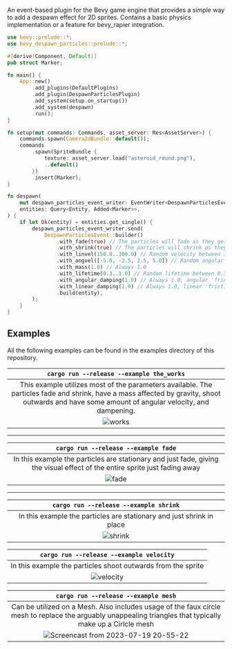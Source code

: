 An event-based plugin for the Bevy game engine that provides a simple way to add a despawn effect for 2D sprites. 
Contains a basic physics implementation or a feature for bevy_rapier integration.

```rust
use bevy::prelude::*;
use bevy_despawn_particles::prelude::*;

#[derive(Component, Default)]
pub struct Marker;

fn main() {
    App::new()
        .add_plugins(DefaultPlugins)
        .add_plugin(DespawnParticlesPlugin)
        .add_system(setup.on_startup())
        .add_system(despawn)
        .run();
}

fn setup(mut commands: Commands, asset_server: Res<AssetServer>) {
    commands.spawn(Camera2dBundle::default());
    commands
        .spawn(SpriteBundle {
            texture: asset_server.load("asteroid_round.png"),
            ..default()
        })
        .insert(Marker);
}

fn despawn(
    mut despawn_particles_event_writer: EventWriter<DespawnParticlesEvent>,
    entities: Query<Entity, Added<Marker>>,
) {
    if let Ok(entity) = entities.get_single() {
        despawn_particles_event_writer.send(
            DespawnParticlesEvent::builder()
                .with_fade(true) // The particles will fade as they get closer to expiration
                .with_shrink(true) // The particles will shrink as they get closer to expiration
                .with_linvel(150.0..300.0) // Random velocity between 150.0 and 300.0
                .with_angvel([-5.0, -2.5, 2.5, 5.0]) // Random angular velocity from the given list
                .with_mass(1.0) // Always 1.0
                .with_lifetime(0.3..1.0) // Random lifetime between 0.3 and 1.0
                .with_angular_damping(1.0) // Always 1.0, angular 'friction' that decelerates the particle
                .with_linear_damping(1.0) // Always 1.0, linear 'friction' that decelerates the particle
                .build(entity),
        );
    }
}

```


## Examples
All the following examples can be found in the examples directory of this repository.

| `cargo run --release --example the_works`| 
|:--:|
| This example utilizes most of the parameters available. The particles fade and shrink, have a mass affected by gravity, shoot outwards and have some amount of angular velocity, and dampening.  |
|![works](https://github.com/bilowik/bevy_despawn_particles/assets/43679332/4b16ddc7-d923-44d3-8142-b2588ad4b410)|


___

| `cargo run --release --example fade` | 
|:--:|
| In this example the particles are stationary and just fade, giving the visual effect of the entire sprite just fading away |
|![fade](https://github.com/bilowik/bevy_despawn_particles/assets/43679332/26156dd4-d1d6-4744-b331-d71582db659a)|

___

| `cargo run --release --example shrink` |
|:--:|
| In this example the particles are stationary and just shrink in place |
|![shrink](https://github.com/bilowik/bevy_despawn_particles/assets/43679332/bf08c9cf-283d-41d6-8997-993e77eccb04)|



| `cargo run --release --example velocity` |
|:--:|
| In this example the particles shoot outwards from the sprite |
|![velocity](https://github.com/bilowik/bevy_despawn_particles/assets/43679332/064cb841-278d-4d07-ab68-c708922d332b)|

| `cargo run --release --example mesh` |
|:--:|
| Can be utilized on a Mesh. Also includes usage of the faux circle mesh to replace the arguably unappealing triangles that typically make up a Cirlcle mesh |
|![Screencast from 2023-07-19 20-55-22](https://github.com/bilowik/bevy_despawn_particles/assets/43679332/3e973f76-6d71-4fd0-ae67-b5cdeab8cef3)|

